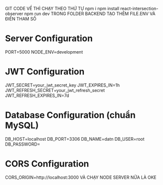 GIT CODE VỀ THÌ CHẠY THEO THỨ TỰ
npm i
npm install react-intersection-observer
npm run dev
TRONG FOLDER BACKEND TẠO THÊM FILE.ENV VÀ ĐIỀN THAM SỐ
# Server Configuration
PORT=5000
NODE_ENV=development

# JWT Configuration
JWT_SECRET=your_jwt_secret_key
JWT_EXPIRES_IN=1h
JWT_REFRESH_SECRET=your_jwt_refresh_secret
JWT_REFRESH_EXPIRES_IN=7d

# Database Configuration (chuẩn MySQL)
DB_HOST=localhost
DB_PORT=3306
DB_NAME=datn
DB_USER=root
DB_PASSWORD=

# CORS Configuration
CORS_ORIGIN=http://localhost:3000
VÀ CHẠY NODE SERVER NỮA LÀ OKE
